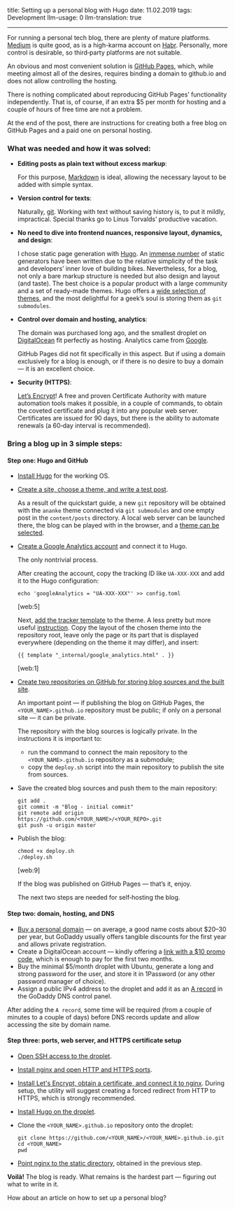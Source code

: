 title: Setting up a personal blog with Hugo
date: 11.02.2019
tags: Development
llm-usage: 0
llm-translation: true

---

For running a personal tech blog, there are plenty of mature platforms. [Medium](https://medium.com) is quite good, as is a high-karma account on [Habr](https://habr.com/en/). Personally, more control is desirable, so third‑party platforms are not suitable.

An obvious and most convenient solution is [GitHub Pages](https://pages.github.com), which, while meeting almost all of the desires, requires binding a domain to github.io and does not allow controlling the hosting.

There is nothing complicated about reproducing GitHub Pages’ functionality independently. That is, of course, if an extra $5 per month for hosting and a couple of hours of free time are not a problem.

At the end of the post, there are instructions for creating both a free blog on GitHub Pages and a paid one on personal hosting.

### What was needed and how it was solved:

- **Editing posts as plain text without excess markup**:

    For this purpose, [Markdown](https://ru.wikipedia.org/wiki/Markdown) is ideal, allowing the necessary layout to be added with simple syntax.
- **Version control for texts**:

    Naturally, [git](https://git-scm.com). Working with text without saving history is, to put it mildly, impractical. Special thanks go to Linus Torvalds’ productive vacation.

- **No need to dive into frontend nuances, responsive layout, dynamics, and design**:

	I chose static page generation with [Hugo](https://gohugo.io). An [immense number](https://www.staticgen.com) of static generators have been written due to the relative simplicity of the task and developers’ inner love of building bikes. Nevertheless, for a blog, not only a bare markup structure is needed but also design and layout (and taste). The best choice is a popular product with a large community and a set of ready-made themes. Hugo offers a [wide selection of themes](https://themes.gohugo.io), and the most delightful for a geek’s soul is storing them as `git submodules`.

- **Control over domain and hosting, analytics**:

	The domain was purchased long ago, and the smallest droplet on [DigitalOcean](https://www.digitalocean.com) fit perfectly as hosting. Analytics came from [Google](https://analytics.google.com/analytics/web/).

	GitHub Pages did not fit specifically in this aspect. But if using a domain exclusively for a blog is enough, or if there is no desire to buy a domain — it is an excellent choice.

- **Security (HTTPS)**:

	[Let’s Encrypt](https://letsencrypt.org)! A free and proven Certificate Authority with mature automation tools makes it possible, in a couple of commands, to obtain the coveted certificate and plug it into any popular web server. Certificates are issued for 90 days, but there is the ability to automate renewals (a 60‑day interval is recommended).

### Bring a blog up in 3 simple steps:

#### Step one: Hugo and GitHub
- [Install Hugo](https://gohugo.io/getting-started/installing) for the working OS.
- [Create a site, choose a theme, and write a test post](https://gohugo.io/getting-started/quick-start).

	As a result of the quickstart guide, a new `git` repository will be obtained with the `ananke` theme connected via `git submodules` and one empty post in the `content/posts` directory. A local web server can be launched there, the blog can be played with in the browser, and a [theme can be selected](https://themes.gohugo.io).
- [Create a Google Analytics account](https://analytics.google.com/analytics/web/) and connect it to Hugo.

	The only nontrivial process.

	After creating the account, copy the tracking ID like `UA-XXX-XXX` and add it to the Hugo configuration:
	```
	echo 'googleAnalytics = "UA-XXX-XXX"' >> config.toml
	```
	[web:5]

	Next, [add the tracker template](https://gohugo.io/templates/internal/#use-the-google-analytics-template) to the theme. A less pretty but more useful [instruction](http://cloudywithachanceofdevops.com/posts/2018/05/17/setting-up-google-analytics-on-hugo/). Copy the layout of the chosen theme into the repository root, leave only the page or its part that is displayed everywhere (depending on the theme it may differ), and insert:
	```
	{{ template "_internal/google_analytics.html" . }}
	```
	[web:1]

- [Create two repositories on GitHub for storing blog sources and the built site](https://gohugo.io/hosting-and-deployment/hosting-on-github).

	An important point — if publishing the blog on GitHub Pages, the `<YOUR_NAME>.github.io` repository must be public; if only on a personal site — it can be private.

	The repository with the blog sources is logically private. In the instructions it is important to:
	- run the command to connect the main repository to the `<YOUR_NAME>.github.io` repository as a submodule;
	- copy the `deploy.sh` script into the main repository to publish the site from sources.

- Save the created blog sources and push them to the main repository:

	```
	git add .
	git commit -m "Blog - initial commit"
	git remote add origin https://github.com/<YOUR_NAME>/<YOUR_REPO>.git
	git push -u origin master
	```

- Publish the blog:

	```
	chmod +x deploy.sh
	./deploy.sh
	```
	[web:9]

	If the blog was published on GitHub Pages — that’s it, enjoy.

	The next two steps are needed for self‑hosting the blog.

#### Step two: domain, hosting, and DNS
- [Buy a personal domain](https://ru.godaddy.com/domains/domain-name-search) — on average, a good name costs about $20–30 per year, but GoDaddy usually offers tangible discounts for the first year and allows private registration.
- Create a DigitalOcean account — kindly offering a [link with a $10 promo code](https://m.do.co/c/90cafccc437b), which is enough to pay for the first two months.
- Buy the minimal $5/month droplet with Ubuntu, generate a long and strong password for the user, and store it in 1Password (or any other password manager of choice).
- Assign a public IPv4 address to the droplet and add it as an [A record](https://ru.godaddy.com/help/add-an-a-record-19238) in the GoDaddy DNS control panel.

After adding the `A record`, some time will be required (from a couple of minutes to a couple of days) before DNS records update and allow accessing the site by domain name.

#### Step three: ports, web server, and HTTPS certificate setup
- [Open SSH access to the droplet](https://www.digitalocean.com/community/tutorials/how-to-set-up-a-firewall-with-ufw-on-ubuntu-18-04).
- [Install nginx and open HTTP and HTTPS ports](https://www.digitalocean.com/community/tutorials/how-to-install-nginx-on-ubuntu-18-04-quickstart).
- [Install Let's Encrypt, obtain a certificate, and connect it to nginx](https://www.digitalocean.com/community/tutorials/how-to-secure-nginx-with-let-s-encrypt-on-ubuntu-18-04). During setup, the utility will suggest creating a forced redirect from HTTP to HTTPS, which is strongly recommended.
- [Install Hugo on the droplet](https://gohugo.io/getting-started/installing/#snap-package).
- Clone the `<YOUR_NAME>.github.io` repository onto the droplet:

	```
	git clone https://github.com/<YOUR_NAME>/<YOUR_NAME>.github.io.git
	cd <YOUR_NAME>
	pwd
	```

- [Point nginx to the static directory](https://docs.nginx.com/nginx/admin-guide/web-server/serving-static-content/#), obtained in the previous step.

**Voilà!** The blog is ready. What remains is the hardest part — figuring out what to write in it.

How about an article on how to set up a personal blog?